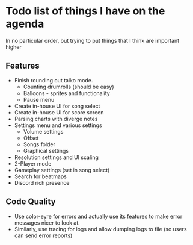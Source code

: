 # Todo list of things I have on the agenda

In no particular order, but trying to put things that I think are important higher

## Features

- Finish rounding out taiko mode.
  - Counting drumrolls (should be easy)
  - Balloons - sprites and functionality
  - Pause menu
- Create in-house UI for song select
- Create in-house UI for score screen
- Parsing charts with diverge notes
- Settings menu and various settings
  - Volume settings
  - Offset
  - Songs folder
  - Graphical settings
- Resolution settings and UI scaling
- 2-Player mode
- Gameplay settings (set in song select)
- Search for beatmaps
- Discord rich presence

## Code Quality

- Use color-eyre for errors and actually use its features to make error messages nicer to look at.
- Similarly, use tracing for logs and allow dumping logs to file (so users can send error reports)
